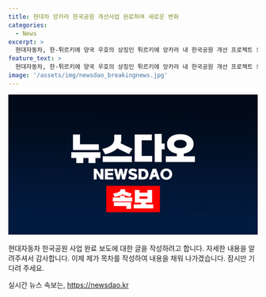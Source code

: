 ```yaml
---
title: 현대차 앙카라 한국공원 개선사업 완료하며 새로운 변화
categories:
  - News
excerpt: >
  현대자동차, 한-튀르키에 양국 우호의 상징인 튀르키에 앙카라 내 한국공원 개선 프로젝트 완료. 한국전쟁참전기념탑 등을 담은 사진도 공개.
feature_text: >
  현대자동차, 한-튀르키에 양국 우호의 상징인 튀르키에 앙카라 내 한국공원 개선 프로젝트 완료. 한국전쟁참전기념탑 등을 담은 사진도 공개.
image: '/assets/img/newsdao_breakingnews.jpg'
---
```


<p><img src="/assets/img/newsdao_breakingnews.jpg" alt="firstkoreanews 속보" /></p>

<p>현대자동차 한국공원 사업 완료 보도에 대한 글을 작성하려고 합니다. 자세한 내용을 알려주셔서 감사합니다. 이제 제가 목차를 작성하여 내용을 채워 나가겠습니다. 잠시만 기다려 주세요.</p>
실시간 뉴스 속보는, <a href="https://newsdao.kr" rel="dofollow">https://newsdao.kr</a>


